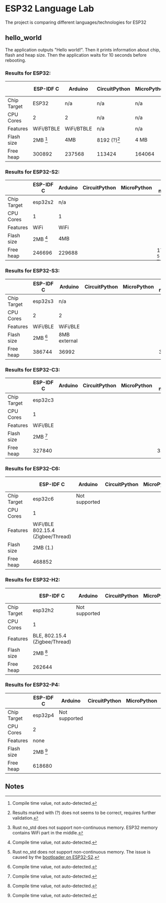 # ESP32 Language Lab

The project is comparing different languages/technologies for ESP32

## hello_world

The application outputs "Hello world!". Then it prints information about chip, flash and heap size.
Then the application waits for 10 seconds before rebooting.

### Results for ESP32:

|             | ESP-IDF C  | Arduino    | CircuitPython | MicroPython | Rust no_std | Rust std | Toit |
|-------------|------------|------------|---------------|-------------|-------------|----------|------|
| Chip Target | ESP32      | n/a        | n/a           | n/a         | n/a         |          | n/a  |
| CPU Cores   | 2          | 2          | n/a           | n/a         | n/a         |          | n/a  |
| Features    | WiFi/BTBLE | WiFi/BTBLE | n/a           | n/a         | n/a         |          | n/a  |
| Flash size  | 2MB [^1]   | 4MB        | 8192 (?)[^4]  | 4 MB        | n/a         |          | n/a  |
| Free heap   | 300892     | 237568     | 113424        | 164064      | 179200 [^2] |          | n/a  |

### Results for ESP32-S2:

|             | ESP-IDF C  | Arduino    | CircuitPython | MicroPython | Rust no_std | Rust std | Toit |
|-------------|------------|------------|---------------|-------------|-------------|----------|------|
| Chip Target | esp32s2    | n/a        |               |             |             |          |      |
| CPU Cores   | 1          | 1          |               |             |             |          |      |
| Features    | WiFi       | WiFi       |               |             |             |          |      |
| Flash size  | 2MB [^1]   | 4MB        |               |             |             |          |      |
| Free heap   | 246696     | 229688     |               |             | 178176 [^3] |          |      |


### Results for ESP32-S3:

|             | ESP-IDF C  | Arduino    | CircuitPython | MicroPython | Rust no_std | Rust std | Toit |
|-------------|------------|------------|---------------|-------------|-------------|----------|------|
| Chip Target | esp32s3    | n/a        |               |             |             |          |      |
| CPU Cores   | 2          | 2          |               |             |             |          |      |
| Features    | WiFi/BLE   | WiFi/BLE   |               |             |             |          |      |
| Flash size  | 2MB [^1]   | 8MB external |               |             |             |          |      |
| Free heap   | 386744     | 36992      |               |             |  33280       |          |      |

### Results for ESP32-C3:

|             | ESP-IDF C  | Arduino    | CircuitPython | MicroPython | Rust no_std | Rust std | Toit |
|-------------|------------|------------|---------------|-------------|-------------|----------|------|
| Chip Target | esp32c3    |            |               |             |             |          |      |
| CPU Cores   | 1          |            |               |             |             |          |      |
| Features    | WiFi/BLE   |            |               |             |             |          |      |
| Flash size  | 2MB [^1]   |            |               |             |             |          |      |
| Free heap   | 327840     |            |               |             | 322556      |          |      |

### Results for ESP32-C6:

|             | ESP-IDF C  | Arduino    | CircuitPython | MicroPython | Rust no_std | Rust std | Toit |
|-------------|------------|------------|---------------|-------------|-------------|----------|------|
| Chip Target | esp32c6    | Not supported           |               |             |             |          |      |
| CPU Cores   | 1          |            |               |             |             |          |      |
| Features    | WiFi/BLE 802.15.4 (Zigbee/Thread)  |            |               |             |             |          |      |
| Flash size  | 2MB (1.)   |            |               |             |             |          |      |
| Free heap   | 468852     |            |               |             | 440316      |          |      |

### Results for ESP32-H2:

|             | ESP-IDF C  | Arduino    | CircuitPython | MicroPython | Rust no_std | Rust std | Toit |
|-------------|------------|------------|---------------|-------------|-------------|----------|------|
| Chip Target | esp32h2    | Not supported |               |             |             |          |      |
| CPU Cores   | 1          |            |               |             |             |          |      |
| Features    | BLE, 802.15.4 (Zigbee/Thread)   |            |               |             |             |          |      |
| Flash size  | 2MB [^1]   |            |               |             |             |          |      |
| Free heap   | 262644     |            |               |             |             |          |      |

### Results for ESP32-P4:

|             | ESP-IDF C  | Arduino    | CircuitPython | MicroPython | Rust no_std | Rust std | Toit |
|-------------|------------|------------|---------------|-------------|-------------|----------|------|
| Chip Target | esp32p4    | Not supported |               |             |             |          |      |
| CPU Cores   | 2          |            |               |             |             |          |      |
| Features    | none       |            |               |             |             |          |      |
| Flash size  | 2MB [^1]   |            |               |             |             |          |      |
| Free heap   | 618680     |            |               |             |             |          |      |


## Notes

[^1]: Compile time value, not auto-detected.
[^2]: Rust no_std does not support non-continuous memory. ESP32 memory contains WiFi part in the middle.
[^3]: Rust no_std does not support non-continuous memory. The issue is caused by the [bootloader on ESP32-S2](https://github.com/espressif/esp-idf/blob/5b1189570025ba027f2ff6c2d91f6ffff3809cc2/components/esp_system/ld/esp32s2/memory.ld.in#L41C27-L43).
[^4]: Results marked with (?) does not seems to be correct, requires further validation.


